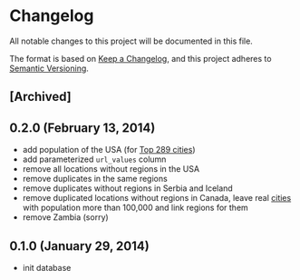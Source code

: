 # Changelog
All notable changes to this project will be documented in this file.

The format is based on [Keep a Changelog](https://keepachangelog.com/en/1.0.0/),
and this project adheres to [Semantic Versioning](https://semver.org/spec/v2.0.0.html).

## [Archived]

## 0.2.0 (February 13, 2014)

  - add population of the USA (for [Top 289 cities](http://en.wikipedia.org/wiki/List_of_United_States_cities_by_population))
  - add parameterized `url_values` column
  - remove all locations without regions in the USA
  - remove duplicates in the same regions
  - remove duplicates without regions in Serbia and Iceland
  - remove duplicated locations without regions in Canada, leave real [cities](http://en.wikipedia.org/wiki/List_of_the_100_largest_urban_areas_in_Canada_by_population) with population more than 100,000 and link regions for them
  - remove Zambia (sorry)

## 0.1.0 (January 29, 2014)

  - init database

